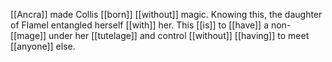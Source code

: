 [[Ancra]] made Collis [[born]] [[without]] magic. Knowing this, the daughter of Flamel entangled herself [[with]] her. This [[is]] to [[have]] a non-[[mage]] under her [[tutelage]] and control [[without]] [[having]] to meet [[anyone]] else.  